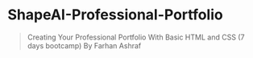 # ShapeAI-Professional-Portfolio

> Creating Your Professional Portfolio With Basic HTML and CSS (7 days bootcamp)
> By Farhan Ashraf
